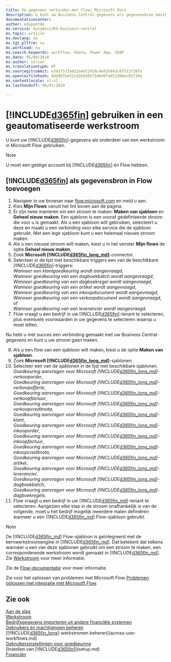 ```yaml
---
title: Uw gegevens verbinden met Flow| Microsoft Docs
description: U kunt uw Business Central-gegevens als gegevensbron beschikbaar maken en een OData-URL van uw webservices opgeven om een geautomatiseerde werkstroom te maken.
documentationcenter: 
author: edupont04
ms.service: dynamics365-business-central
ms.topic: article
ms.devlang: na
ms.tgt_pltfrm: na
ms.workload: na
ms.search.keywords: workflow, Odata, Power App, SOAP
ms.date: 05/09/2018
ms.author: solsen
ms.translationtype: HT
ms.sourcegitcommit: e3917573a912a4e51416c4e926443c87513728fe
ms.openlocfilehash: 4dd987ee51cd2b5d8575d6d97ad21d00ec85739a
ms.contentlocale: nl-nl
ms.lasthandoff: 06/01/2018

---
```

# <a name="using-included365finincludesd365finmdmd-in-an-automated-workflow"></a>[!INCLUDE[d365fin](includes/d365fin_md.md)] gebruiken in een geautomatiseerde werkstroom
U kunt uw [!INCLUDE[d365fin](includes/d365fin_md.md)]-gegevens als onderdeel van een werkstroom in Microsoft Flow gebruiken.  

> [!NOTE]  
>   U moet een geldige account bij [!INCLUDE[d365fin](includes/d365fin_md.md)] en Flow hebben.  

## <a name="to-add-included365finincludesd365finmdmd-as-a-data-source-in-flow"></a>[!INCLUDE[d365fin](includes/d365fin_md.md)] als gegevensbron in Flow toevoegen
1. Navigeer in uw browser naar [flow.microsoft.com](https://flow.microsoft.com/en-us/) en meld u aan.
2. Kies **Mijn Flows** vanuit het lint boven aan de pagina.
3. Er zijn twee manieren om een stroom te maken: **Maken van sjabloon** en **Geheel nieuw maken**. Een sjabloon is een vooraf gedefinieerde stroom die voor u is gemaakt.  Als u een sjabloon wilt gebruiken, selecteert u deze en maakt u een verbinding voor elke service die de sjabloon gebruikt. Met een lege sjabloon kunt u een helemaal nieuwe stroom maken.
4. Als u een nieuwe stroom wilt maken, kiest u in het venster **Mijn flows** de optie **Geheel nieuw maken**.
5. Zoek **Microsoft [!INCLUDE[d365fin_long_md](includes/d365fin_long_md.md)]**-connector.
6. Selecteer in de lijst met beschikbare triggers een van de beschikbare [!INCLUDE[d365fin](includes/d365fin_md.md)]-triggers:  
    *Wanneer een klantgoedkeuring wordt aangevraagd*,  
    *Wanneer goedkeuring van een dagboekbatch wordt aangevraagd*,  
    *Wanneer goedkeuring van een dagboekregel wordt aangevraagd*,  
    *Wanneer goedkeuring van een artikel wordt aangevraagd*,  
    *Wanneer goedkeuring van een inkoopdocument wordt aangevraagd*,  
    *Wanneer goedkeuring van een verkoopdocument wordt aangevraagd*, of  
    *Wanneer goedkeuring van een leverancier wordt aangevraagd*.
7. Flow vraagt u een bedrijf in uw [!INCLUDE[d365fin](includes/d365fin_md.md)]-tenant te selecteren, plus eventuele voorwaarden in uw gegevens te selecteren waarop u moet letten.

Nu hebt u met succes een verbinding gemaakt met uw Business Central-gegevens en kunt u uw stroom gaan maken.

8. Als u een flow van een sjabloon wilt maken, kiest u de optie **Maken van sjabloon**.
9. Zoek **Microsoft [!INCLUDE[d365fin_long_md](includes/d365fin_long_md.md)]**-sjablonen.
10. Selecteer een van de sjablonen in de lijst met beschikbare sjablonen.  
    *Goedkeuring aanvragen voor Microsoft [!INCLUDE[d365fin_long_md](includes/d365fin_long_md.md)]-verkooporder*,  
    *Goedkeuring aanvragen voor Microsoft [!INCLUDE[d365fin_long_md](includes/d365fin_long_md.md)]-verkoopofferte*,  
    *Goedkeuring aanvragen voor Microsoft [!INCLUDE[d365fin_long_md](includes/d365fin_long_md.md)]-verkoopfactuur*,  
    *Goedkeuring aanvragen voor Microsoft [!INCLUDE[d365fin_long_md](includes/d365fin_long_md.md)]-verkoopcreditnota*,  
    *Goedkeuring aanvragen voor Microsoft [!INCLUDE[d365fin_long_md](includes/d365fin_long_md.md)]-klant*,  
    *Goedkeuring aanvragen voor Microsoft [!INCLUDE[d365fin_long_md](includes/d365fin_long_md.md)]-inkooporder*,  
    *Goedkeuring aanvragen voor Microsoft [!INCLUDE[d365fin_long_md](includes/d365fin_long_md.md)]-inkoopfactuur*,  
    *Goedkeuring aanvragen voor Microsoft [!INCLUDE[d365fin_long_md](includes/d365fin_long_md.md)]-inkoopcreditnota*,  
    *Goedkeuring aanvragen voor Microsoft [!INCLUDE[d365fin_long_md](includes/d365fin_long_md.md)]-artikel*,  
    *Goedkeuring aanvragen voor Microsoft [!INCLUDE[d365fin_long_md](includes/d365fin_long_md.md)]-leverancier*,  
    *Goedkeuring aanvragen voor Microsoft [!INCLUDE[d365fin_long_md](includes/d365fin_long_md.md)]-dagboekbatch*,  
    *Goedkeuring aanvragen voor Microsoft [!INCLUDE[d365fin_long_md](includes/d365fin_long_md.md)]-dagboekregels*.  
11. Flow vraagt u een bedrijf in uw [!INCLUDE[d365fin_md](includes/d365fin_md.md)]-tenant te selecteren. Aangezien elke stap in de stroom onafhankelijk is van de volgende, moet u het bedrijf mogelijk meerdere malen definiëren wanneer u een [!INCLUDE[d365fin_md](includes/d365fin_md.md)] Flow-sjabloon gebruikt.

> [!NOTE]  
> De [!INCLUDE[d365fin_md](includes/d365fin_md.md)] Flow-sjabloon is geïntegreerd met de kernwerkstroomengine in [!INCLUDE[d365fin_md](includes/d365fin_md.md)]. Dat betekent dat telkens wanneer u een van deze sjablonen gebruikt om een stroom te maken, een corresponderende werkstroom wordt gemaakt in [!INCLUDE[d365fin_md](includes/d365fin_md.md)]. Zie [Werkstroom](across-workflow.md) voor meer informatie.

Zie de [Flow-documentatie](https://docs.microsoft.com/en-us/flow/getting-started) voor meer informatie.

Zie voor het oplossen van problemen met Microsoft Flow [Problemen oplossen met integratie met Microsoft Flow](across-troubleshooting-how-use-financials-data-source-flow.md).

## <a name="see-also"></a>Zie ook
[Aan de slag](product-get-started.md)  
[Werkstroom](across-workflow.md)  
[Bedrijfsgegevens importeren uit andere financiële systemen](across-import-data-configuration-packages.md)  
[Gebruikers en machtigingen beheren](ui-how-users-permissions.md)   
[[!INCLUDE[d365fin_long](includes/d365fin_long_md.md)]-werkstromen beheren](across-use-workflows.md)  
[Gebruikersinstellingen voor goedkeuring](across-how-to-set-up-approval-users.md)  
[Instellen van [!INCLUDE[d365fin](includes/d365fin_md.md)]](setup.md)  
[Financiën](finance.md)  

